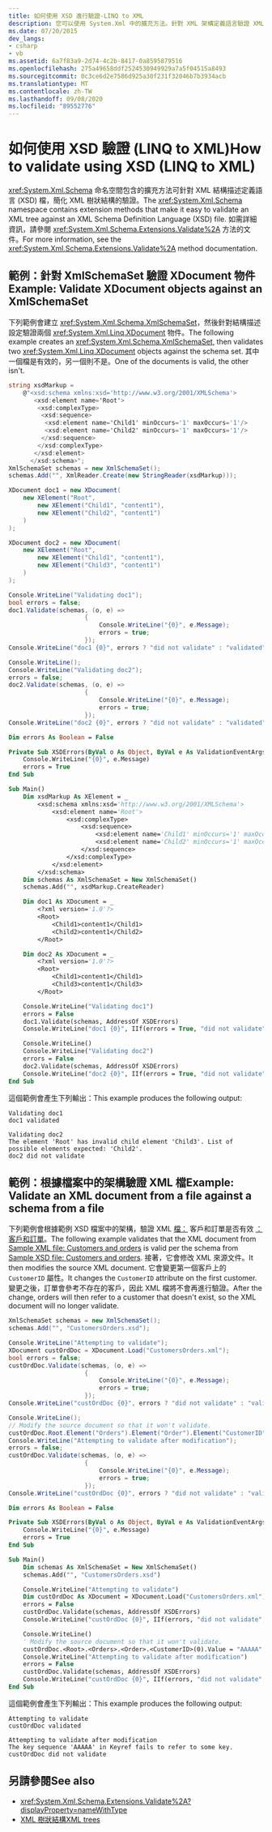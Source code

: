 ```yaml
---
title: 如何使用 XSD 進行驗證-LINQ to XML
description: 您可以使用 System.Xml 中的擴充方法。針對 XML 架構定義語言驗證 XML 樹狀結構的架構命名空間 (XSD) 檔。
ms.date: 07/20/2015
dev_langs:
- csharp
- vb
ms.assetid: 6a7f83a9-2d74-4c2b-8417-0a8595879516
ms.openlocfilehash: 275a49658ddf2524530949929a7a5f04515a8493
ms.sourcegitcommit: 0c3ce6d2e7586d925a30f231f32046b7b3934acb
ms.translationtype: MT
ms.contentlocale: zh-TW
ms.lasthandoff: 09/08/2020
ms.locfileid: "89552776"
---
```

# <a name="how-to-validate-using-xsd-linq-to-xml"></a><span data-ttu-id="f35cf-103">如何使用 XSD 驗證 (LINQ to XML)</span><span class="sxs-lookup"><span data-stu-id="f35cf-103">How to validate using XSD (LINQ to XML)</span></span>

<span data-ttu-id="f35cf-104"><xref:System.Xml.Schema> 命名空間包含的擴充方法可針對 XML 結構描述定義語言 (XSD) 檔，簡化 XML 樹狀結構的驗證。</span><span class="sxs-lookup"><span data-stu-id="f35cf-104">The <xref:System.Xml.Schema> namespace contains extension methods that make it easy to validate an XML tree against an XML Schema Definition Language (XSD) file.</span></span> <span data-ttu-id="f35cf-105">如需詳細資訊，請參閱 <xref:System.Xml.Schema.Extensions.Validate%2A> 方法的文件。</span><span class="sxs-lookup"><span data-stu-id="f35cf-105">For more information, see the <xref:System.Xml.Schema.Extensions.Validate%2A> method documentation.</span></span>

## <a name="example-validate-xdocument-objects-against-an-xmlschemaset"></a><span data-ttu-id="f35cf-106">範例：針對 XmlSchemaSet 驗證 XDocument 物件</span><span class="sxs-lookup"><span data-stu-id="f35cf-106">Example: Validate XDocument objects against an XmlSchemaSet</span></span>

<span data-ttu-id="f35cf-107">下列範例會建立 <xref:System.Xml.Schema.XmlSchemaSet>，然後針對結構描述設定驗證兩個 <xref:System.Xml.Linq.XDocument> 物件。</span><span class="sxs-lookup"><span data-stu-id="f35cf-107">The following example creates an <xref:System.Xml.Schema.XmlSchemaSet>, then validates two <xref:System.Xml.Linq.XDocument> objects against the schema set.</span></span> <span data-ttu-id="f35cf-108">其中一個檔是有效的，另一個則不是。</span><span class="sxs-lookup"><span data-stu-id="f35cf-108">One of the documents is valid, the other isn't.</span></span>

```csharp
string xsdMarkup =
    @"<xsd:schema xmlns:xsd='http://www.w3.org/2001/XMLSchema'>
       <xsd:element name='Root'>
        <xsd:complexType>
         <xsd:sequence>
          <xsd:element name='Child1' minOccurs='1' maxOccurs='1'/>
          <xsd:element name='Child2' minOccurs='1' maxOccurs='1'/>
         </xsd:sequence>
        </xsd:complexType>
       </xsd:element>
      </xsd:schema>";
XmlSchemaSet schemas = new XmlSchemaSet();
schemas.Add("", XmlReader.Create(new StringReader(xsdMarkup)));

XDocument doc1 = new XDocument(
    new XElement("Root",
        new XElement("Child1", "content1"),
        new XElement("Child2", "content1")
    )
);

XDocument doc2 = new XDocument(
    new XElement("Root",
        new XElement("Child1", "content1"),
        new XElement("Child3", "content1")
    )
);

Console.WriteLine("Validating doc1");
bool errors = false;
doc1.Validate(schemas, (o, e) =>
                     {
                         Console.WriteLine("{0}", e.Message);
                         errors = true;
                     });
Console.WriteLine("doc1 {0}", errors ? "did not validate" : "validated");

Console.WriteLine();
Console.WriteLine("Validating doc2");
errors = false;
doc2.Validate(schemas, (o, e) =>
                     {
                         Console.WriteLine("{0}", e.Message);
                         errors = true;
                     });
Console.WriteLine("doc2 {0}", errors ? "did not validate" : "validated");
```

```vb
Dim errors As Boolean = False

Private Sub XSDErrors(ByVal o As Object, ByVal e As ValidationEventArgs)
    Console.WriteLine("{0}", e.Message)
    errors = True
End Sub

Sub Main()
    Dim xsdMarkup As XElement = _
        <xsd:schema xmlns:xsd='http://www.w3.org/2001/XMLSchema'>
            <xsd:element name='Root'>
                <xsd:complexType>
                    <xsd:sequence>
                        <xsd:element name='Child1' minOccurs='1' maxOccurs='1'/>
                        <xsd:element name='Child2' minOccurs='1' maxOccurs='1'/>
                    </xsd:sequence>
                </xsd:complexType>
            </xsd:element>
        </xsd:schema>
    Dim schemas As XmlSchemaSet = New XmlSchemaSet()
    schemas.Add("", xsdMarkup.CreateReader)

    Dim doc1 As XDocument = _
        <?xml version='1.0'?>
        <Root>
            <Child1>content1</Child1>
            <Child2>content1</Child2>
        </Root>

    Dim doc2 As XDocument = _
        <?xml version='1.0'?>
        <Root>
            <Child1>content1</Child1>
            <Child3>content1</Child3>
        </Root>

    Console.WriteLine("Validating doc1")
    errors = False
    doc1.Validate(schemas, AddressOf XSDErrors)
    Console.WriteLine("doc1 {0}", IIf(errors = True, "did not validate", "validated"))

    Console.WriteLine()
    Console.WriteLine("Validating doc2")
    errors = False
    doc2.Validate(schemas, AddressOf XSDErrors)
    Console.WriteLine("doc2 {0}", IIf(errors = True, "did not validate", "validated"))
End Sub
```

<span data-ttu-id="f35cf-109">這個範例會產生下列輸出：</span><span class="sxs-lookup"><span data-stu-id="f35cf-109">This example produces the following output:</span></span>

```output
Validating doc1
doc1 validated

Validating doc2
The element 'Root' has invalid child element 'Child3'. List of possible elements expected: 'Child2'.
doc2 did not validate
```

## <a name="example-validate-an-xml-document-from-a-file-against-a-schema-from-a-file"></a><span data-ttu-id="f35cf-110">範例：根據檔案中的架構驗證 XML 檔</span><span class="sxs-lookup"><span data-stu-id="f35cf-110">Example: Validate an XML document from a file against a schema from a file</span></span>

<span data-ttu-id="f35cf-111">下列範例會根據範例 XSD 檔案中的架構，驗證 XML [檔：](sample-xml-file-customers-orders.md) 客戶和訂單是否有效 [：客戶和訂單](sample-xsd-file-customers-orders.md)。</span><span class="sxs-lookup"><span data-stu-id="f35cf-111">The following example validates that the XML document from [Sample XML file: Customers and orders](sample-xml-file-customers-orders.md) is valid per the schema from [Sample XSD file: Customers and orders](sample-xsd-file-customers-orders.md).</span></span> <span data-ttu-id="f35cf-112">接著，它會修改 XML 來源文件。</span><span class="sxs-lookup"><span data-stu-id="f35cf-112">It then modifies the source XML document.</span></span> <span data-ttu-id="f35cf-113">它會變更第一個客戶上的 `CustomerID` 屬性。</span><span class="sxs-lookup"><span data-stu-id="f35cf-113">It changes the `CustomerID` attribute on the first customer.</span></span> <span data-ttu-id="f35cf-114">變更之後，訂單會參考不存在的客戶，因此 XML 檔將不會再進行驗證。</span><span class="sxs-lookup"><span data-stu-id="f35cf-114">After the change, orders will then refer to a customer that doesn't exist, so the XML document will no longer validate.</span></span>

```csharp
XmlSchemaSet schemas = new XmlSchemaSet();
schemas.Add("", "CustomersOrders.xsd");

Console.WriteLine("Attempting to validate");
XDocument custOrdDoc = XDocument.Load("CustomersOrders.xml");
bool errors = false;
custOrdDoc.Validate(schemas, (o, e) =>
                     {
                         Console.WriteLine("{0}", e.Message);
                         errors = true;
                     });
Console.WriteLine("custOrdDoc {0}", errors ? "did not validate" : "validated");

Console.WriteLine();
// Modify the source document so that it won't validate.
custOrdDoc.Root.Element("Orders").Element("Order").Element("CustomerID").Value = "AAAAA";
Console.WriteLine("Attempting to validate after modification");
errors = false;
custOrdDoc.Validate(schemas, (o, e) =>
                     {
                         Console.WriteLine("{0}", e.Message);
                         errors = true;
                     });
Console.WriteLine("custOrdDoc {0}", errors ? "did not validate" : "validated");
```

```vb
Dim errors As Boolean = False

Private Sub XSDErrors(ByVal o As Object, ByVal e As ValidationEventArgs)
    Console.WriteLine("{0}", e.Message)
    errors = True
End Sub

Sub Main()
    Dim schemas As XmlSchemaSet = New XmlSchemaSet()
    schemas.Add("", "CustomersOrders.xsd")

    Console.WriteLine("Attempting to validate")
    Dim custOrdDoc As XDocument = XDocument.Load("CustomersOrders.xml")
    errors = False
    custOrdDoc.Validate(schemas, AddressOf XSDErrors)
    Console.WriteLine("custOrdDoc {0}", IIf(errors, "did not validate", "validated"))

    Console.WriteLine()
    ' Modify the source document so that it won't validate.
    custOrdDoc.<Root>.<Orders>.<Order>.<CustomerID>(0).Value = "AAAAA"
    Console.WriteLine("Attempting to validate after modification")
    errors = False
    custOrdDoc.Validate(schemas, AddressOf XSDErrors)
    Console.WriteLine("custOrdDoc {0}", IIf(errors, "did not validate", "validated"))
End Sub
```

<span data-ttu-id="f35cf-115">這個範例會產生下列輸出：</span><span class="sxs-lookup"><span data-stu-id="f35cf-115">This example produces the following output:</span></span>

```output
Attempting to validate
custOrdDoc validated

Attempting to validate after modification
The key sequence 'AAAAA' in Keyref fails to refer to some key.
custOrdDoc did not validate
```

## <a name="see-also"></a><span data-ttu-id="f35cf-116">另請參閱</span><span class="sxs-lookup"><span data-stu-id="f35cf-116">See also</span></span>

- <xref:System.Xml.Schema.Extensions.Validate%2A?displayProperty=nameWithType>
- [<span data-ttu-id="f35cf-117">XML 樹狀結構</span><span class="sxs-lookup"><span data-stu-id="f35cf-117">XML trees</span></span>](functional-construction.md)
